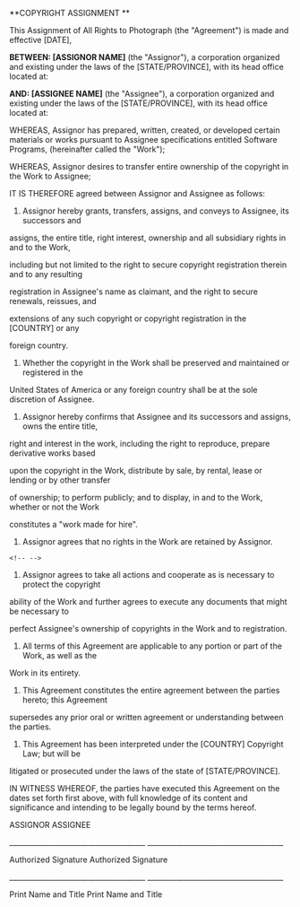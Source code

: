 **COPYRIGHT ASSIGNMENT **

This Assignment of All Rights to Photograph (the "Agreement") is made
and effective \[DATE\],

**BETWEEN: \[ASSIGNOR NAME\]** (the \"Assignor\"), a corporation
organized and existing under the laws of the \[STATE/PROVINCE\], with
its head office located at:

**AND: \[ASSIGNEE NAME\]** (the \"Assignee\"), a corporation organized
and existing under the laws of the \[STATE/PROVINCE\], with its head
office located at:

WHEREAS, Assignor has prepared, written, created, or developed certain
materials or works pursuant to Assignee specifications entitled Software
Programs, (hereinafter called the \"Work\");

WHEREAS, Assignor desires to transfer entire ownership of the copyright
in the Work to Assignee;

IT IS THEREFORE agreed between Assignor and Assignee as follows:

1.  Assignor hereby grants, transfers, assigns, and conveys to Assignee,
    its successors and

assigns, the entire title, right interest, ownership and all subsidiary
rights in and to the Work,

including but not limited to the right to secure copyright registration
therein and to any resulting

registration in Assignee\'s name as claimant, and the right to secure
renewals, reissues, and

extensions of any such copyright or copyright registration in the
\[COUNTRY\] or any

foreign country.

1.  Whether the copyright in the Work shall be preserved and maintained
    or registered in the

United States of America or any foreign country shall be at the sole
discretion of Assignee.

1.  Assignor hereby confirms that Assignee and its successors and
    assigns, owns the entire title,

right and interest in the work, including the right to reproduce,
prepare derivative works based

upon the copyright in the Work, distribute by sale, by rental, lease or
lending or by other transfer

of ownership; to perform publicly; and to display, in and to the Work,
whether or not the Work

constitutes a \"work made for hire\".

1.  Assignor agrees that no rights in the Work are retained by Assignor.

```{=html}
<!-- -->
```
1.  Assignor agrees to take all actions and cooperate as is necessary to
    protect the copyright

ability of the Work and further agrees to execute any documents that
might be necessary to

perfect Assignee\'s ownership of copyrights in the Work and to
registration.

1.  All terms of this Agreement are applicable to any portion or part of
    the Work, as well as the

Work in its entirety.

1.  This Agreement constitutes the entire agreement between the parties
    hereto; this Agreement

supersedes any prior oral or written agreement or understanding between
the parties.

1.  This Agreement has been interpreted under the \[COUNTRY\] Copyright
    Law; but will be

litigated or prosecuted under the laws of the state of
\[STATE/PROVINCE\].

IN WITNESS WHEREOF, the parties have executed this Agreement on the
dates set forth first above, with full knowledge of its content and
significance and intending to be legally bound by the terms hereof.

ASSIGNOR ASSIGNEE

\_\_\_\_\_\_\_\_\_\_\_\_\_\_\_\_\_\_\_\_\_\_\_\_\_\_\_\_\_\_\_\_\_\_\_\_\_\_
\_\_\_\_\_\_\_\_\_\_\_\_\_\_\_\_\_\_\_\_\_\_\_\_\_\_\_\_\_\_\_\_\_\_\_\_\_\_

Authorized Signature Authorized Signature

\_\_\_\_\_\_\_\_\_\_\_\_\_\_\_\_\_\_\_\_\_\_\_\_\_\_\_\_\_\_\_\_\_\_\_\_\_\_
\_\_\_\_\_\_\_\_\_\_\_\_\_\_\_\_\_\_\_\_\_\_\_\_\_\_\_\_\_\_\_\_\_\_\_\_\_\_

Print Name and Title Print Name and Title
